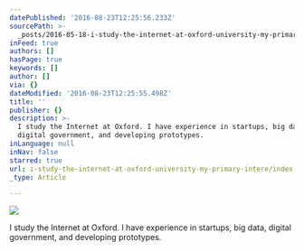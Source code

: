 ```yaml
---
datePublished: '2016-08-23T12:25:56.233Z'
sourcePath: >-
  _posts/2016-05-18-i-study-the-internet-at-oxford-university-my-primary-intere.md
inFeed: true
authors: []
hasPage: true
keywords: []
author: []
via: {}
dateModified: '2016-08-23T12:25:55.498Z'
title: ''
publisher: {}
description: >-
  I study the Internet at Oxford. I have experience in startups, big data,
  digital government, and developing prototypes.
inLanguage: null
inNav: false
starred: true
url: i-study-the-internet-at-oxford-university-my-primary-intere/index.html
_type: Article

---
```

![](https://the-grid-user-content.s3-us-west-2.amazonaws.com/12f2a06e-6336-43b5-9fec-1a40b3526a4e.jpg)

I study the Internet at Oxford. I have experience in startups, big data, digital government, and developing prototypes.